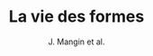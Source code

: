---
cat: gaia
subcat: architecture
bestof: false
author: J. Mangin et al.
title: La vie des formes
year: 2011
type: misc
---